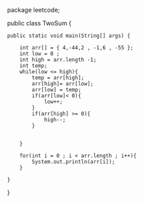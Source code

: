 package leetcode;


public class TwoSum {


    public static void main(String[] args) {

        int arr[] = { 4,-44,2 , -1,6 , -55 };
        int low = 0 ;
        int high = arr.length -1;
        int temp;
        while(low <= high){
            temp = arr[high];
            arr[high]= arr[low];
            arr[low] = temp;
            if(arr[low]< 0){
                low++;
            }
            if(arr[high] >= 0){
                high--;
            }


        }

        for(int i = 0 ; i < arr.length ; i++){
            System.out.println(arr[i]);
        }

    }
}
